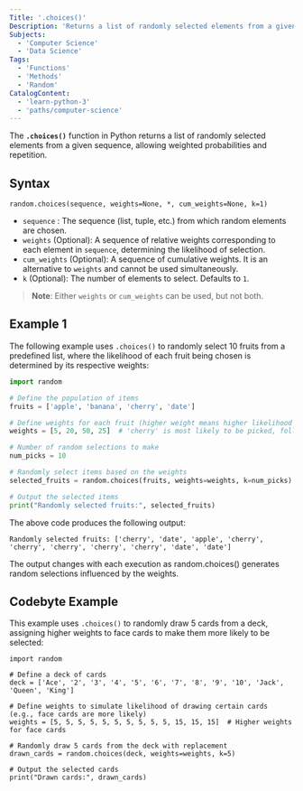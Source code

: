 ```yaml
---
Title: '.choices()'
Description: 'Returns a list of randomly selected elements from a given sequence, allowing for weighted probabilities and repetition.'
Subjects:
  - 'Computer Science'
  - 'Data Science'
Tags:
  - 'Functions'
  - 'Methods'
  - 'Random'
CatalogContent:
  - 'learn-python-3'
  - 'paths/computer-science'
---
```


The **`.choices()`** function in Python returns a list of randomly selected elements from a given sequence, allowing weighted probabilities and repetition.

## Syntax

```pseudo
random.choices(sequence, weights=None, *, cum_weights=None, k=1)
```

- `sequence` : The sequence (list, tuple, etc.) from which random elements are chosen.
- `weights` (Optional): A sequence of relative weights corresponding to each element in `sequence`, determining the likelihood of selection.
- `cum_weights` (Optional): A sequence of cumulative weights. It is an alternative to `weights` and cannot be used simultaneously.
- `k` (Optional): The number of elements to select. Defaults to `1`.

> **Note**: Either `weights` or `cum_weights` can be used, but not both.

## Example 1

The following example uses `.choices()` to randomly select 10 fruits from a predefined list, where the likelihood of each fruit being chosen is determined by its respective weights:

```py
import random

# Define the population of items
fruits = ['apple', 'banana', 'cherry', 'date']

# Define weights for each fruit (higher weight means higher likelihood of selection)
weights = [5, 20, 50, 25]  # 'cherry' is most likely to be picked, followed by 'date', 'banana', and 'apple'

# Number of random selections to make
num_picks = 10

# Randomly select items based on the weights
selected_fruits = random.choices(fruits, weights=weights, k=num_picks)

# Output the selected items
print("Randomly selected fruits:", selected_fruits)
```

The above code produces the following output:

```shell
Randomly selected fruits: ['cherry', 'date', 'apple', 'cherry', 'cherry', 'cherry', 'cherry', 'cherry', 'date', 'date']
```

The output changes with each execution as random.choices() generates random selections influenced by the weights.

## Codebyte Example

This example uses `.choices()` to randomly draw 5 cards from a deck, assigning higher weights to face cards to make them more likely to be selected:

```codebyte/python
import random

# Define a deck of cards
deck = ['Ace', '2', '3', '4', '5', '6', '7', '8', '9', '10', 'Jack', 'Queen', 'King']

# Define weights to simulate likelihood of drawing certain cards (e.g., face cards are more likely)
weights = [5, 5, 5, 5, 5, 5, 5, 5, 5, 5, 15, 15, 15]  # Higher weights for face cards

# Randomly draw 5 cards from the deck with replacement
drawn_cards = random.choices(deck, weights=weights, k=5)

# Output the selected cards
print("Drawn cards:", drawn_cards)
```
